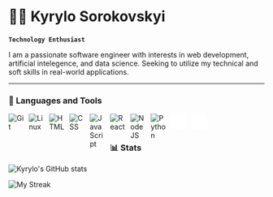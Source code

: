 # 👨‍💻 Kyrylo Sorokovskyi

**`Technology Enthusiast`**

I am a passionate software engineer with interests in web development, artificial intelegence, and data science. Seeking to utilize my technical and soft skills in real-world applications.

---

### 🧰 Languages and Tools

<img align="left" alt="Git" width="30px" style="padding-right:10px;" src="https://cdn.jsdelivr.net/gh/devicons/devicon/icons/git/git-original.svg" />
<img align="left" alt="Linux" width="30px" style="padding-right:10px;" src="https://cdn.jsdelivr.net/gh/devicons/devicon/icons/linux/linux-original.svg" />
<img align="left" alt="HTML" width="30px" style="padding-right:10px;" src="https://cdn.jsdelivr.net/gh/devicons/devicon/icons/html5/html5-plain.svg" />
<img align="left" alt="CSS" width="30px" style="padding-right:10px;" src="https://cdn.jsdelivr.net/gh/devicons/devicon/icons/css3/css3-plain.svg" />
<img align="left" alt="JavaScript" width="30px" style="padding-right:10px;" src="https://cdn.jsdelivr.net/gh/devicons/devicon/icons/javascript/javascript-plain.svg" />
<img align="left" alt="React" width="30px" style="padding-right:10px;" src="https://cdn.jsdelivr.net/gh/devicons/devicon/icons/react/react-original.svg" />
<img align="left" alt="NodeJS" width="30px" style="padding-right:10px;" src="https://cdn.jsdelivr.net/gh/devicons/devicon/icons/nodejs/nodejs-original.svg" />
<img align="left" alt="Python" width="30px" style="padding-right:10px;" src="https://cdn.jsdelivr.net/gh/devicons/devicon/icons/python/python-plain.svg" />
<img align="left" alt="Flask" width="30px" style="padding-right:10px;" src="https://github.com/SumDeusVitae/SumDeusVitae/blob/main/White-flask-original.svg" />
<img align="left" alt="GitHub" width="30px" style="padding-right:10px;" src="https://github.com/SumDeusVitae/SumDeusVitae/blob/main/White-github-original.svg" />
<br />

#


### 📊 Stats

![Kyrylo's GitHub stats](https://github-readme-stats.vercel.app/api?username=sumdeusvitae&show_icons=true&theme=gruvbox)

![My Streak](https://streak-stats.demolab.com?user=sumdeusvitae&theme=gruvbox&border_radius=4.5)
